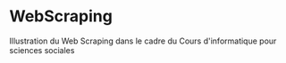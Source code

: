 # WebScraping
 Illustration du Web Scraping dans le cadre du Cours d'informatique pour sciences sociales
